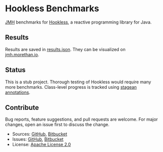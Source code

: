 # Hookless Benchmarks #

[JMH](https://openjdk.java.net/projects/code-tools/jmh/) benchmarks for [Hookless](https://hookless.machinezoo.com/), a reactive programming library for Java.

## Results ##

Results are saved in [results.json](results.json). They can be visualized on [jmh.morethan.io](https://jmh.morethan.io/?source=https://raw.githubusercontent.com/robertvazan/hookless-benchmarks/master/results.json).

## Status ##

This is a stub project. Thorough testing of Hookless would require many more benchmarks. Class-level progress is tracked using [stagean annotations](https://stagean.machinezoo.com/).

## Contribute ##

Bug reports, feature suggestions, and pull requests are welcome. For major changes, open an issue first to discuss the change.

* Sources: [GitHub](https://github.com/robertvazan/hookless-benchmarks), [Bitbucket](https://bitbucket.org/robertvazan/hookless-benchmarks)
* Issues: [GitHub](https://github.com/robertvazan/hookless-benchmarks/issues), [Bitbucket](https://bitbucket.org/robertvazan/hookless-benchmarks/issues)
* License: [Apache License 2.0](LICENSE)


